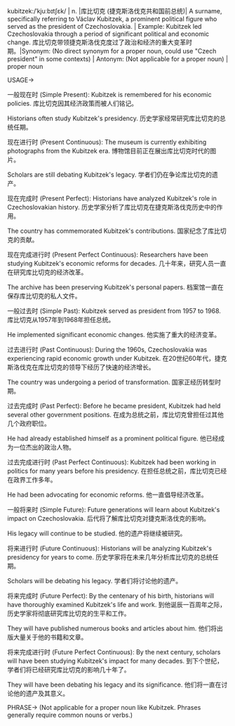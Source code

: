 kubitzek:/ˈkjuːbɪtʃɛk/ | n. |库比切克 (捷克斯洛伐克共和国前总统)| A surname, specifically referring to Václav Kubitzek, a prominent political figure who served as the president of Czechoslovakia. | Example: Kubitzek led Czechoslovakia through a period of significant political and economic change. 库比切克带领捷克斯洛伐克度过了政治和经济的重大变革时期。|Synonym: (No direct synonym for a proper noun, could use "Czech president" in some contexts) | Antonym: (Not applicable for a proper noun) | proper noun


USAGE->

一般现在时 (Simple Present):
Kubitzek is remembered for his economic policies.  库比切克因其经济政策而被人们铭记。

Historians often study Kubitzek's presidency.  历史学家经常研究库比切克的总统任期。


现在进行时 (Present Continuous):
The museum is currently exhibiting photographs from the Kubitzek era.  博物馆目前正在展出库比切克时代的图片。

Scholars are still debating Kubitzek's legacy.  学者们仍在争论库比切克的遗产。


现在完成时 (Present Perfect):
Historians have analyzed Kubitzek's role in Czechoslovakian history.  历史学家分析了库比切克在捷克斯洛伐克历史中的作用。

The country has commemorated Kubitzek's contributions.  国家纪念了库比切克的贡献。


现在完成进行时 (Present Perfect Continuous):
Researchers have been studying Kubitzek's economic reforms for decades.  几十年来，研究人员一直在研究库比切克的经济改革。

The archive has been preserving Kubitzek's personal papers.  档案馆一直在保存库比切克的私人文件。


一般过去时 (Simple Past):
Kubitzek served as president from 1957 to 1968.  库比切克从1957年到1968年担任总统。

He implemented significant economic changes.  他实施了重大的经济变革。


过去进行时 (Past Continuous):
During the 1960s, Czechoslovakia was experiencing rapid economic growth under Kubitzek.  在20世纪60年代，捷克斯洛伐克在库比切克的领导下经历了快速的经济增长。

The country was undergoing a period of transformation.  国家正经历转型时期。


过去完成时 (Past Perfect):
Before he became president, Kubitzek had held several other government positions.  在成为总统之前，库比切克曾担任过其他几个政府职位。

He had already established himself as a prominent political figure.  他已经成为一位杰出的政治人物。


过去完成进行时 (Past Perfect Continuous):
Kubitzek had been working in politics for many years before his presidency.  在担任总统之前，库比切克已经在政界工作多年。

He had been advocating for economic reforms.  他一直倡导经济改革。


一般将来时 (Simple Future):
Future generations will learn about Kubitzek's impact on Czechoslovakia.  后代将了解库比切克对捷克斯洛伐克的影响。

His legacy will continue to be studied.  他的遗产将继续被研究。


将来进行时 (Future Continuous):
Historians will be analyzing Kubitzek's presidency for years to come.  历史学家将在未来几年分析库比切克的总统任期。

Scholars will be debating his legacy.  学者们将讨论他的遗产。


将来完成时 (Future Perfect):
By the centenary of his birth, historians will have thoroughly examined Kubitzek's life and work.  到他诞辰一百周年之际，历史学家将彻底研究库比切克的生平和工作。

They will have published numerous books and articles about him.  他们将出版大量关于他的书籍和文章。


将来完成进行时 (Future Perfect Continuous):
By the next century, scholars will have been studying Kubitzek's impact for many decades.  到下个世纪，学者们将已经研究库比切克的影响几十年了。

They will have been debating his legacy and its significance.  他们将一直在讨论他的遗产及其意义。


PHRASE-> (Not applicable for a proper noun like Kubitzek.  Phrases generally require common nouns or verbs.)
